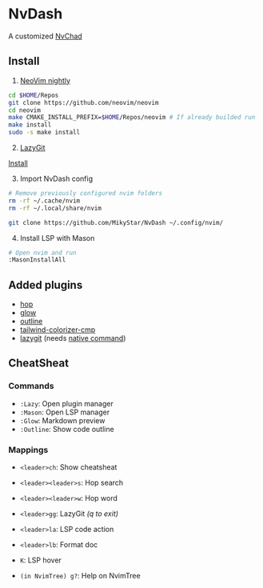 # NvDash

A customized [NvChad](https://nvchad.com)

## Install

1. [NeoVim nightly](https://github.com/neovim/neovim/blob/master/BUILD.md#quick-start)

```sh
cd $HOME/Repos
git clone https://github.com/neovim/neovim
cd neovim
make CMAKE_INSTALL_PREFIX=$HOME/Repos/neovim # If already builded run 'make distclean'
make install
sudo -s make install
```

2. [LazyGit](https://github.com/jesseduffield/lazygit)

[Install](https://github.com/jesseduffield/lazygit?tab=readme-ov-file#binary-releases)

3. Import NvDash config

```sh
# Remove previously configured nvim folders
rm -rf ~/.cache/nvim
rm -rf ~/.local/share/nvim

git clone https://github.com/MikyStar/NvDash ~/.config/nvim/
```

4. Install LSP with Mason

```sh
# Open nvim and run
:MasonInstallAll
```

## Added plugins

- [hop](https://github.com/smoka7/hop.nvim)
- [glow](https://github.com/ellisonleao/glow.nvim)
- [outline](https://github.com/hedyhli/outline.nvim)
- [tailwind-colorizer-cmp](https://github.com/roobert/tailwindcss-colorizer-cmp.nvim)
- [lazygit](https://github.com/kdheepak/lazygit.nvim) (needs [native command](https://github.com/jesseduffield/lazygit?tab=readme-ov-file#ubuntu))

## CheatSheat

### Commands

- `:Lazy`: Open plugin manager
- `:Mason`: Open LSP manager
- `:Glow`: Markdown preview
- `:Outline`: Show code outline

### Mappings

- `<leader>ch`: Show cheatsheat

- `<leader><leader>s`: Hop search
- `<leader><leader>w`: Hop word

- `<leader>gg`: LazyGit _(q to exit)_

- `<leader>la`: LSP code action
- `<leader>lb`: Format doc
- `K`: LSP hover

- `(in NvimTree) g?`: Help on NvimTree
